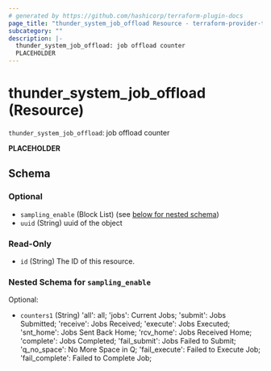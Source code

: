 ```yaml
---
# generated by https://github.com/hashicorp/terraform-plugin-docs
page_title: "thunder_system_job_offload Resource - terraform-provider-thunder"
subcategory: ""
description: |-
  thunder_system_job_offload: job offload counter
  PLACEHOLDER
---
```


# thunder_system_job_offload (Resource)

`thunder_system_job_offload`: job offload counter

__PLACEHOLDER__



<!-- schema generated by tfplugindocs -->
## Schema

### Optional

- `sampling_enable` (Block List) (see [below for nested schema](#nestedblock--sampling_enable))
- `uuid` (String) uuid of the object

### Read-Only

- `id` (String) The ID of this resource.

<a id="nestedblock--sampling_enable"></a>
### Nested Schema for `sampling_enable`

Optional:

- `counters1` (String) 'all': all; 'jobs': Current Jobs; 'submit': Jobs Submitted; 'receive': Jobs Received; 'execute': Jobs Executed; 'snt_home': Jobs Sent Back Home; 'rcv_home': Jobs Received Home; 'complete': Jobs Completed; 'fail_submit': Jobs Failed to Submit; 'q_no_space': No More Space in Q; 'fail_execute': Failed to Execute Job; 'fail_complete': Failed to Complete Job;


